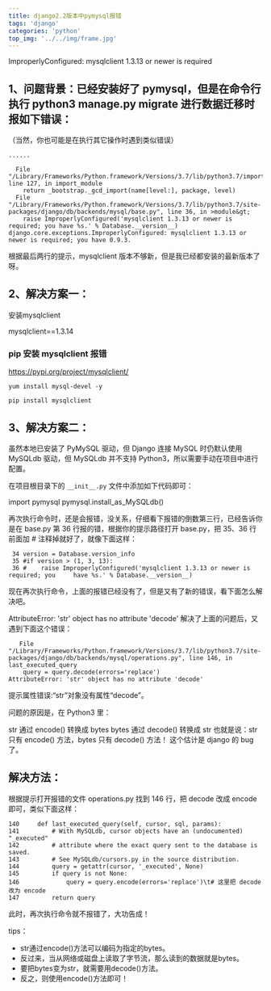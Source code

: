 ```yaml
---
title: django2.2版本中pymysql报错
tags: 'django'
categories: 'python'
top_img: '../../img/frame.jpg'
---
```


ImproperlyConfigured: mysqlclient 1.3.13 or newer is required
## 1、问题背景：已经安装好了 pymysql，但是在命令行执行 python3 manage.py migrate 进行数据迁移时报如下错误：

（当然，你也可能是在执行其它操作时遇到类似错误）
```
......

  File "/Library/Frameworks/Python.framework/Versions/3.7/lib/python3.7/importlib/__init__.py", line 127, in import_module
    return _bootstrap._gcd_import(name[level:], package, level)
  File "/Library/Frameworks/Python.framework/Versions/3.7/lib/python3.7/site-packages/django/db/backends/mysql/base.py", line 36, in >module&gt;
    raise ImproperlyConfigured('mysqlclient 1.3.13 or newer is required; you have %s.' % Database.__version__)
django.core.exceptions.ImproperlyConfigured: mysqlclient 1.3.13 or newer is required; you have 0.9.3.
```
根据最后两行的提示，mysqlclient 版本不够新，但是我已经都安装的最新版本了呀。

## 2、解决方案一：
安装mysqlclient

mysqlclient==1.3.14

### pip 安装 mysqlclient 报错

https://pypi.org/project/mysqlclient/

```
yum install mysql-devel -y

pip install mysqlclient
```

## 3、解决方案二：

虽然本地已安装了 PyMySQL 驱动，但 Django 连接 MySQL 时仍默认使用 MySQLdb 驱动，但 MySQLdb 并不支持 Python3，所以需要手动在项目中进行配置。

在项目根目录下的 `__init__.py` 文件中添加如下代码即可：

import pymysql
pymysql.install_as_MySQLdb()

再次执行命令时，还是会报错，没关系，仔细看下报错的倒数第三行，已经告诉你是在 base.py 第 36 行报的错，根据你的提示路径打开 base.py，把 35、36 行前面加 # 注释掉就好了，就像下面这样：
```
 34 version = Database.version_info
 35 #if version > (1, 3, 13):
 36 #    raise ImproperlyConfigured('mysqlclient 1.3.13 or newer is required; you     have %s.' % Database.__version__)
```
现在再次执行命令，上面的报错已经没有了，但是又有了新的错误，看下面怎么解决吧。

AttributeError: 'str' object has no attribute 'decode'
解决了上面的问题后，又遇到下面这个错误：
```
   File "/Library/Frameworks/Python.framework/Versions/3.7/lib/python3.7/site-packages/django/db/backends/mysql/operations.py", line 146, in last_executed_query
    query = query.decode(errors='replace')
AttributeError: 'str' object has no attribute 'decode'
```
提示属性错误:“str”对象没有属性“decode”。

问题的原因是，在 Python3 里：

str 通过 encode() 转换成 bytes
bytes 通过 decode() 转换成 str
也就是说：str 只有 encode() 方法，bytes 只有 decode() 方法！
这个估计是 django 的 bug 了。

## 解决方法：
根据提示打开报错的文件 operations.py
找到 146 行，把 decode 改成 encode 即可，类似下面这样：
```
140     def last_executed_query(self, cursor, sql, params):
141         # With MySQLdb, cursor objects have an (undocumented) "_executed"
142         # attribute where the exact query sent to the database is saved.
143         # See MySQLdb/cursors.py in the source distribution.
144         query = getattr(cursor, '_executed', None)
145         if query is not None:
146             query = query.encode(errors='replace')\t# 这里把 decode 改为 encode
147         return query
```
此时，再次执行命令就不报错了，大功告成！

tips：

* str通过encode()方法可以编码为指定的bytes。
* 反过来，当从网络或磁盘上读取了字节流，那么读到的数据就是bytes。
* 要把bytes变为str，就需要用decode()方法。
* 反之，则使用encode()方法即可！




